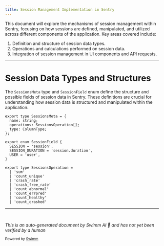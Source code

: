 ```yaml
---
title: Session Management Implementation in Sentry
---
```

This document will explore the mechanisms of session management within Sentry, focusing on how sessions are defined, manipulated, and utilized across different components of the application. Key areas covered include:

1. Definition and structure of session data types.
2. Operations and calculations performed on session data.
3. Integration of session management in UI components and API requests.

<SwmSnippet path="/static/app/types/sessions.tsx" line="7">

---

# Session Data Types and Structures

The `SessionsMeta` type and `SessionField` enum define the structure and possible fields of session data in Sentry. These definitions are crucial for understanding how session data is structured and manipulated within the application.

```tsx
export type SessionsMeta = {
  name: string;
  operations: SessionsOperation[];
  type: ColumnType;
};

export enum SessionField {
  SESSION = 'session',
  SESSION_DURATION = 'session.duration',
  USER = 'user',
}

export type SessionsOperation =
  | 'sum'
  | 'count_unique'
  | 'crash_rate'
  | 'crash_free_rate'
  | 'count_abnormal'
  | 'count_errored'
  | 'count_healthy'
  | 'count_crashed'
```

---

</SwmSnippet>

&nbsp;

*This is an auto-generated document by Swimm AI 🌊 and has not yet been verified by a human*

<SwmMeta version="3.0.0" repo-id="Z2l0aHViJTNBJTNBc2VudHJ5JTNBJTNBZ2V0c2VudHJ5" repo-name="sentry"><sup>Powered by [Swimm](/)</sup></SwmMeta>
